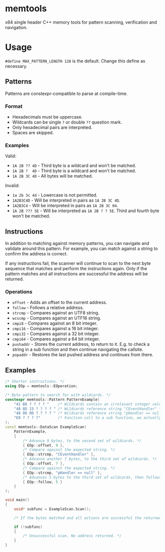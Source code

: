# memtools
x64 single header C++ memory tools for pattern scanning, verification and navigation.

# Usage
`#define MAX_PATTERN_LENGTH 128` is the default. Change this define as necessary.

## Patterns
Patterns are constexpr-compatible to parse at compile-time.

### Format
- Hexadecimals must be uppercase.
- Wildcards can be single `?` or double `??` question mark.
- Only hexadecimal pairs are interpreted.
- Spaces are skipped.

### Examples
Valid:
- `1A 2B ?? 4D` - Third byte is a wildcard and won't be matched.
- `1A 2B ?  4D` - Third byte is a wildcard and won't be matched.
- `1A 2B 3C 4D` - All bytes will be matched.

Invalid:
- `1a 2b 3c 4d` - Lowercase is not permitted.
- `1A2B3C4D` - Will be interpreted in pairs as `1A 2B 3C 4D`.
- `1A2B3C4` - Will be interpreted in pairs as `1A 2B 3C 04`.
- `1A 2B ??? 5E` - Will be interpreted as `1A 2B ? ? 5E`. Third and fourth byte won't be matched.

## Instructions
In addition to matching against memory patterns, you can navigate and validate around this pattern. For example, you can match against a string to confirm the address is correct.

If any instructions fail, the scanner will continue to scan to the next byte sequence that matches and perform the instructions again.
Only if the pattern matches and all instructions are successful the address will be returned.

### Operations
- `offset` - Adds an offset to the current address.
- `follow` - Follows a relative address.
- `strcmp` - Compares against an UTF8 string.
- `wcscmp` - Compares against an UTF16 string.
- `cmpi8` - Compares against an 8 bit integer.
- `cmpi16` - Compares against a 16 bit integer.
- `cmpi32` - Compares against a 32 bit integer.
- `cmpi64` - Compares against a 64 bit integer.
- `pushaddr` - Stores the current address, to return to it. E.g. to check a string in a sub function and then continue navigating the callsite.
- `popaddr` - Restores the last pushed address and continues from there.

## Examples

```cpp
/* Shorter instructions. */
using EOp = memtools::EOperation;

/* Byte pattern to search for with wildcards. */
constexpr memtools::Pattern PatternExample(
	"41 B8 ? ? ? ? "    /* Wildcards contain an irrelevant integer value, that changes often. */
	"48 8D 15 ? ? ? ? " /* Wildcards reference string "CEventHandler" */
	"48 8D 0D ? ? ? ? " /* Wildcards reference string "pHandler == null" */
	"E8 ? ? ? ?"        /* Function call to a sub function, we actually want a pointer to. */
);
const memtools::DataScan ExampleScan(
	PatternExample,
	{
		/* Advance 9 bytes, to the second set of wildcards. */
		{ EOp::offset, 9 },
		/* Compare against the expected string. */
		{ EOp::strcmp, "CEventHandler" },
		/* Advance another 7 bytes, to the third set of wildcards. */
		{ EOp::offset, 7 },
		/* Compare against the expected string. */
		{ EOp::strcmp, "pHandler == null" },
		/* Advances 5 bytes to the third set of wildcards, then follows the relative address. */
		{ EOp::follow, 5 }
	}
);

void main()
{
	void* subfunc = ExampleScan.Scan();

	/* If the bytes matched and all actions are successful the returned pointer should be in the function called at E8 ? ? ? ?. */

	if (!subfunc)
	{
		/* Unsuccessful scan. No address returned. */
	}
}
```